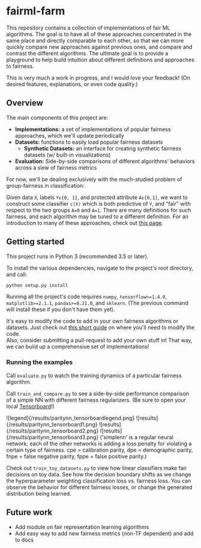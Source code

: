 # fairml-farm
This repository contains a collection of implementations of fair ML algorithms.
The goal is to have all of these approaches concentrated in the same place and directly comparable to each other, so that we can more quickly compare new approaches against previous ones, and compare and contrast the different algorithms.
The ultimate goal is to provide a playground to help build intuition about different definitions and approaches to fairness.

This is very much a work in progress, and I would love your feedback!
 (On desired features, explanations, or even code quality.)

## Overview
The main components of this project are:

* **Implementations:** a set of implementations of popular fairness approaches, which we'll update periodically
* **Datasets:** functions to easily load popular fairness datasets
	* **Synthetic Datasets:** an interface for creating synthetic fairness datasets (w/ built-in visualizations)
* **Evaluation:** Side-by-side comparisons of different algorithms' behaviors across a slew of fairness metrics

For now, we'll be dealing exclusively with the much-studied problem of group-fairness in classification:

Given data `X`, labels `Yϵ{0, 1}`, and protected attribute `Aϵ{0,1}`, we want to construct some classifier `c(X)` which is both predictive of `Y`, and "fair" with respect to the two groups `A=0` and `A=1`.
 There are many definitions for such fairness, and each algorithm may be tuned to a different definition.
For an introduction to many of these approaches, check out [this page](https://speak-statistics-to-power.github.io/fairness/).

## Getting started

This project runs in Python 3 (recommended 3.5 or later).

To install the various dependencies, navigate to the project's root directory, and call:
```bash
python setup.py install
```
Running all the project's code requires
 `numpy`, `tensorflow>=1.4.0`, `matplotlib>=2.1.1`, `pandas>=0.21.0`, and `sklearn`.
 (The previous command will install these if you don't have them yet).

It's easy to modify the code to add in your own fairness algorithms or datasets.
Just check out [this short guide](how_to_add.md) on where you'll need to modify the code.  
Also, consider submitting a pull-request to add your own stuff in!
 That way, we can build up a comprehensive set of implementations!

### Running the examples

Call `evaluate.py` to watch the training dynamics of a particular fairness algorithm.

Call `train_and_compare.py` to see a side-by-side performance comparison
 of a simple NN with different fairness regularizers. (Be sure to open your local
 [Tensorboard](http://0.0.0.0:6006/)!)

![legend]{/results/paritynn_tensorboardlegend.png}
![results]{/results/paritynn_tensorboard1.png} ![results]{/results/paritynn_tensorboard2.png} ![results]{/results/paritynn_tensorboard3.png}
('simplenn' is a regular neural network; each of the other networks is adding a loss penalty for violating a certain type of fairness.
cpe = calibration parity, dpe = demographic parity, fnpe = false negative parity, fppe = false positive parity.)

Check out `train_toy_datasets.py` to view how linear classifiers make fair decisions on toy data.
 See how the decision boundary shifts as we change the hyperparameter weighting classification loss vs. fairness loss.
You can observe the behavior for different fairness losses, or change the generated distribution being learned.

## Future work
* Add module on fair representation learning algorithms
* Add easy way to add new fairness metrics (non-TF dependent) and add to docs


